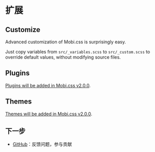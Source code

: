 # 扩展

## Customize

Advanced customization of Mobi.css is surprisingly easy.

Just copy variables from `src/_variables.scss` to `src/_custom.scss` to override default values, without modifying source files.

## Plugins

[Plugins will be added in Mobi.css v2.0.0](https://github.com/xcatliu/mobi.css/issues/39).

## Themes

[Themes will be added in Mobi.css v2.0.0](https://github.com/xcatliu/mobi.css/issues/39).

## 下一步

- [GitHub](https://github.com/xcatliu/mobi.css)：反馈问题，参与贡献
